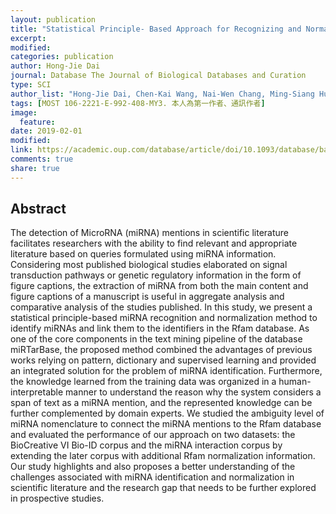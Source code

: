 ```yaml
---
layout: publication
title: "Statistical Principle- Based Approach for Recognizing and Normalizing MicroRNAs Described in Scientific Literature. Database"
excerpt:
modified:
categories: publication
author: Hong-Jie Dai
journal: Database The Journal of Biological Databases and Curation
type: SCI
author_list: "Hong-Jie Dai, Chen-Kai Wang, Nai-Wen Chang, Ming-Siang Huang, Jitendra Jonnagaddala, Feng-Duo Wang, Wen-Lian Hsu.  (SCI)"
tags: [MOST 106-2221-E-992-408-MY3. 本人為第一作者、通訊作者]
image:
  feature:
date: 2019-02-01
modified: 
link: https://academic.oup.com/database/article/doi/10.1093/database/baz030/5365313?login=false
comments: true
share: true
---
```


## Abstract

The detection of MicroRNA (miRNA) mentions in scientific literature facilitates researchers with the ability to find relevant and appropriate literature based on queries formulated using miRNA information. Considering most published biological studies elaborated on signal transduction pathways or genetic regulatory information in the form of figure captions, the extraction of miRNA from both the main content and figure captions of a manuscript is useful in aggregate analysis and comparative analysis of the studies published. In this study, we present a statistical principle-based miRNA recognition and normalization method to identify miRNAs and link them to the identifiers in the Rfam database. As one of the core components in the text mining pipeline of the database miRTarBase, the proposed method combined the advantages of previous works relying on pattern, dictionary and supervised learning and provided an integrated solution for the problem of miRNA identification. Furthermore, the knowledge learned from the training data was organized in a human-interpretable manner to understand the reason why the system considers a span of text as a miRNA mention, and the represented knowledge can be further complemented by domain experts. We studied the ambiguity level of miRNA nomenclature to connect the miRNA mentions to the Rfam database and evaluated the performance of our approach on two datasets: the BioCreative VI Bio-ID corpus and the miRNA interaction corpus by extending the later corpus with additional Rfam normalization information. Our study highlights and also proposes a better understanding of the challenges associated with miRNA identification and normalization in scientific literature and the research gap that needs to be further explored in prospective studies.